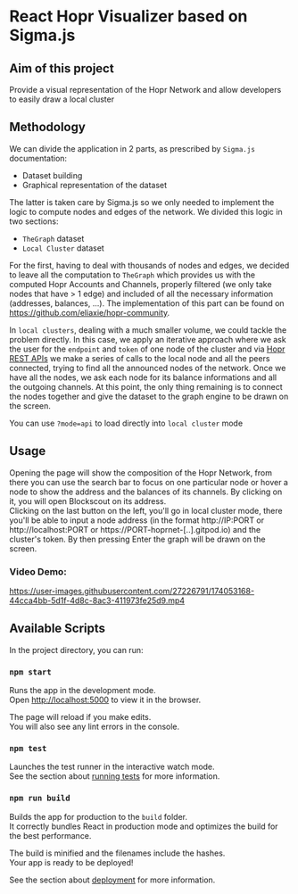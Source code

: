 # React Hopr Visualizer based on Sigma.js
## Aim of this project
Provide a visual representation of the Hopr Network and allow developers to easily draw a local cluster
## Methodology
We can divide the application in 2 parts, as prescribed by `Sigma.js` documentation:
- Dataset building
- Graphical representation of the dataset

The latter is taken care by Sigma.js so we only needed to implement the logic to compute nodes and edges of the network.
We divided this logic in two sections:
- `TheGraph` dataset
- `Local Cluster` dataset

For the first, having to deal with thousands of nodes and edges, we decided to leave all the computation to `TheGraph` which provides us with the computed Hopr Accounts and Channels, properly filtered (we only take nodes that have > 1 edge) and included of all the necessary information (addresses, balances, ...). The implementation of this part can be found on https://github.com/eliaxie/hopr-community.

In `local clusters`, dealing with a much smaller volume, we could tackle the problem directly. In this case, we apply an iterative approach where we ask the user for the `endpoint`  and `token` of one node of the cluster and via [Hopr REST APIs](https://docs.hoprnet.org/developers/rest-api) we make a series of calls to the local node and all the peers connected, trying to find all the announced nodes of the network. Once we have all the nodes, we ask each node for its balance informations and all the outgoing channels. At this point, the only thing remaining is to connect the nodes together and give the dataset to the graph engine to be drawn on the screen.

You can use `?mode=api` to load directly into `local cluster` mode

## Usage
Opening the page will show the composition of the Hopr Network, from there you can use the search bar to focus on one particular node or hover a node to show the address and the balances of its channels. By clicking on it, you will open Blockscout on its address.\
Clicking on the last button on the left, you'll go in local cluster mode, there you'll be able to input a node address (in the format http://IP:PORT or http://localhost:PORT or https://PORT-hoprnet-[..].gitpod.io) and the cluster's token. By then pressing Enter the graph will be drawn on the screen.
### Video Demo: 

https://user-images.githubusercontent.com/27226791/174053168-44cca4bb-5d1f-4d8c-8ac3-411973fe25d9.mp4

## Available Scripts

In the project directory, you can run:

### `npm start`

Runs the app in the development mode.\
Open [http://localhost:5000](http://localhost:5000) to view it in the browser.

The page will reload if you make edits.\
You will also see any lint errors in the console.

### `npm test`

Launches the test runner in the interactive watch mode.\
See the section about [running tests](https://facebook.github.io/create-react-app/docs/running-tests) for more information.

### `npm run build`

Builds the app for production to the `build` folder.\
It correctly bundles React in production mode and optimizes the build for the best performance.

The build is minified and the filenames include the hashes.\
Your app is ready to be deployed!

See the section about [deployment](https://facebook.github.io/create-react-app/docs/deployment) for more information.
